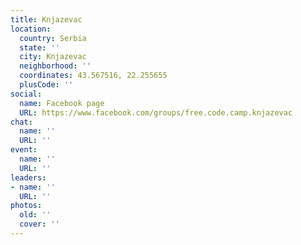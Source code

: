```yaml
---
title: Knjazevac
location:
  country: Serbia
  state: ''
  city: Knjazevac
  neighborhood: ''
  coordinates: 43.567516, 22.255655
  plusCode: ''
social:
  name: Facebook page
  URL: https://www.facebook.com/groups/free.code.camp.knjazevac
chat:
  name: ''
  URL: ''
event:
  name: ''
  URL: ''
leaders:
- name: ''
  URL: ''
photos:
  old: ''
  cover: ''
---
```

